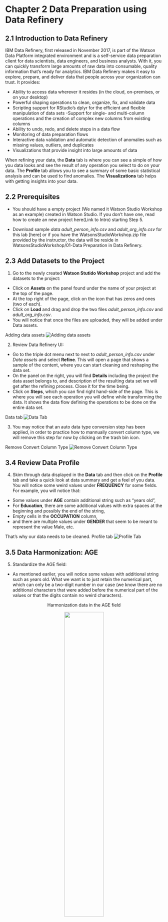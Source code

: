 
# Chapter 2 Data Preparation using Data Refinery

## 2.1 Introduction to Data Refinery

IBM Data Refinery, first released in November 2017, is part of the Watson Data Platform integrated environment and is a self-service data preparation client for data scientists, data engineers, and business analysts. With it, you can quickly transform large amounts of raw data into consumable, quality information that’s ready for analytics. IBM Data Refinery makes it easy to explore, prepare, and deliver data that people across your organization can trust. It provides:

- Ability to access data wherever it resides (in the cloud, on-premises, or on your desktop)
- Powerful shaping operations to clean, organize, fix, and validate data
- Scripting support for RStudio’s dplyr for the efficient and flexible manipulation of data sets
-Support for single- and multi-column operations and the creation of complex new columns from existing columns
- Ability to undo, redo, and delete steps in a data flow
- Monitoring of data preparation flows
- Interactive data validation and automatic detection of anomalies such as missing values, outliers, and duplicates
- Visualizations that provide insight into large amounts of data

When refining your data, the **Data** tab is where you can see a simple of how you data looks and see the result of any operation you select to do on your data. The **Profile** tab allows you to see a summary of some basic statistical analysis and can be used to find anomalies. The **Visualizations** tab helps with getting insights into your data.

## 2.2 Prerequisites

- You should have a empty project (We named it Watson Studio Workshop as an example) created in Watson Studio. If you don’t have one, read how to create an new project here(Link to Intro) starting Step 5.

- Download sample *data adult_person_info.csv* and *adult_org_info.csv* for this lab [here] or if you have the WatsonsStudioWorkshop.zip file provided by the instructor, the data will be reside in WatsonsStudioWorkshop/01-Data Preparation in Data Refinery.

## 2.3 Add Datasets to the Project

1. Go to the newly created **Watson Stutido Workshop** project and add the datasets to the project:

- Click on **Assets** on the panel found under the name of your project at the top of the page.
- At the top right of the page, click on the icon that has zeros and ones (two of each).
- Click on **Load** and drag and drop the two files *adult_person_info.csv* and *adult_org_info.csv*.
- You will notice that once the files are uploaded, they will be added under Data assets.

Adding data assets
![Adding data assets](Images/8.png)

2. Review Data Refinery UI:

- Go to the triple dot menu next to next to *adult_person_info.csv* under *Data assets* and select **Refine**. This will open a page that shows a sample of the content, where you can start cleaning and reshaping the data set.
- On the panel on the right, you will find **Details** including the project the data asset belongs to, and description of the resulting data set we will get after the refining process. Close it for the time being.
- Click on **Steps**, which you can find right hand-side of the page. This is where you will see each operation you will define while transforming the data. It shows the data flow defining the operations to be done on the entire data set.

Data tab
![Data Tab](Images/9.png)

3. You may notice that an auto data type conversion step has been applied, in order to practice how to mannually convert column type, we will remove this step for now by clicking on the trash bin icon.

Remove Convert Column Type
![Remove Convert Column Type](Images/10.png)

## 3.4 Review Data Profile

4. Skim through data displayed in the **Data** tab and then click on the **Profile** tab and take a quick look at data summary and get a feel of you data. You will notice some weird values under **FREQUENCY** for some fields. For example, you will notice that:

- Some values under **AGE** contain additional string such as “years old”,
- For **Education**, there are some additional values with extra spaces at the beginning and possibly the end of the string,
- Empty cells in the **OCCUPATION** column,
- and there are multiple values under **GENDER** that seem to be meant to represent the value Male, etc.

That’s why our data needs to be cleaned.
Profile tab
![Profile Tab](Images/11.png)

## 3.5 Data Harmonization: AGE

5. Standardize the AGE field:

- As mentioned eariler, you will notice some values with additional string such as years old. What we want is to just retain the numerical part, which can only be a two-digit number in our case (we know there are no additional characters that were added before the numerical part of the values or that the digits contain no weird characters).
<p align="center">
Harmonization data in the AGE field
<p align="center">
<img width="50%" height="50%" src="Images/12.png">
</p>

- Click on **+Operation** and select **Split column**, which you can find under **ORGANIZE**.
- Choose AGE as the **Selected column**.
- Under **POSITION** tab, type 2 in the **Positions** field and <AGE_num,AGE_str> in the **Names of new columns**. Make sure to unselect **Keep original column**
- Click **Apply**.

Bear in mind that this is not the best approach to handle this. This is just provide an example of how to use the **split column** operation.

Harmonization data in the AGE field 2
![Harmonization data in the AGE field 2](Images/13.png)

- Go to the **Data** tab and remove the newly created column called *AGE_str*, which only contain the string part of the age.

Remove AGE_str
![Remove AGE_str](Images/14.png)

- Go to column called *AGE_num* and rename it to *AGE* by clicking on the little pencil icon.
- Go to the **Profile** tab again to for a final check.

## 3.6 Convert Data Type

6. Change **AGE** data type to **Integer** by clicking on the triple dots, then CONVERT COLUMN…> Integer. Data Refinery will put a dot in front of the recommended data type.

Convert data type
![Convert data type](Images/15.png)

## 3.7 Data Harmonization: EDUCATION

7. Standardize the *AGE* field:

- Click on the **Profile** tab and take a closer look at the column *EDUCATION*. You notice there are some additional values with extra spaces at the beginning and possibly the end of the string.

Harmonization data in the EDUCATION field
![Harmonization data in the EDUCATION field](Images/16.png)

- Click on **+Operation** and select **Text**, which you can find under **FREQUENTLY USED**.
- Choose *EDUCATION* as the **Selected column**, **Collapse spaces** as the **Text Operation**.
- Click **Apply** and go to the **Profile** tab again to check if all the additional values have been removing. You will notice the we still have Some - college as an additional value, which we want to harmonize and change to *Some-college*.

Harmonization data in the EDUCATION field 2
![Harmonization data in the EDUCATION field 2](Images/17.png)

- Click on **+Operation** and select **Replace substring**, which you can find under **CLEANSE**.
- Choose *EDUCATION* as the **Selected column**.
- Under **TEXT** tab, type Some - college in **Value** field and Some-college in the *Enter the replacement string*. Make sure to select **Replace all occurrences**
- Click **Apply**.

Harmonization data in the EDUCATION field 3
![Harmonization data in the EDUCATION field 3](Images/18.png)

- We also want to convert all values in the EDUCATION column to lower case. So, click on **+Operation** and select **Text**, which you can find under **FREQUENTLY USED**.
- Choose EDUCATION as the **Selected column**, **Lower case** as the **Text Operation**.
- Click **Apply** and go to the **Profile** tab again to for a final check.

Harmonization data in the EDUCATION field 4
![Harmonization data in the EDUCATION field 4](Images/19.png)

## 3.8 Remove Missing Values in OCCUPATION

8. Removing empty rows (List-wise deletion):

- Go to the **Data** tab.
- Go to the column called OCCUPATION and remove rows with any empty values by clicking on the triple dot menu next to the column name and selecting **Remove empty rows**.

Removing empty rows
![Removing empty rows](Images/20.png)

- Go to the **Profile** tab to check if all empty values have been remove for OCCUPATION.

Note that you will typically try to understand the different reasons behind having missing values and act accordingly. Some of the techniques used in such situations may include:

- Using deletion methods such as:
  - List-wise deletion
  - pairwise deletion
- Single imputation methods such as:
  - Mean/Mode substitution
  - Regression Imputation
- Model-based methods such as:
  - Maximum Likelihood
  - Multiple Imputation

## 3.9 Data Harmonization: GENDER

9. Standardize the GENDER field:

- Click on the **Profile** tab and take a closer look at the column *GENDER*. You will notice some additional values other than Male and Female, mainly ones that we want to change to Male.

Harmonization data in the SEX field
![Harmonization data in the SEX field](Images/21.png)

- Click on **+Operation** and select **Replace substring**, which you can find under **CLEANSE**.
- Choose **GENDER** as the *Selected column*.
- Under **PATTERN** tab, type <^(?!(Male|Female))([Mm].*)> in the **Regular expression** field and Male* under **Enter the replacement string**. Make sure to select **Replace all occurrences**.

What is meant by ^(?!(Male|Female))([Mm].) is to find any expression that doesn’t start with Male* or Female and starts with the letter M or m, which could be followed by any character.

regex
![regex](Images/22.png)

- Click Apply and go to the Profile tab again to for a final check.

Harmonization data in the GENDER field 2
![Harmonization data in the GENDER field 2](Images/23.png)

## 3.10 Remove Duplicates

10. Remove duplicate values based on the UNIQUE_ID:

- Go to the **Data** tab.
- Go to the column called *UNIQUE_ID* and remove rows with any duplicate UNIQUE_ID values by clicking on the triple dot menu next to the column name and selecting **Remove duplicates**.

Remove duplicate values based on the UNIQUE_ID
![Removing duplicate values based on the UNIQUE_ID rows](Images/24.png)

## 3.11 Join Datasets

11. Now we will join two datasets:

- Click on the **Data** tab to see a sample of your data.
- Click on **+Operation** and then select **Join**, which you can find under **ORGANIZE**. This is to join both the data assets we added namely the one we are currently refining, *adult_person_info.csv*, and *adult_org_info.csv*.

Join
![Join](Images/25.png)

PS: Make sure UNIQUE_ID for both datasets are either String or Integer format to sync

- Select **Inner join** as the method of how we want our data to be combined (Inner Join selects records that have matching column value(s) in both tables). By default, the **Source** is selected as the current data asset (*adult_person_info.csv*).

- Choose *adult_org_info.csv* as the **Data set to join**. Click on the little eye icon to preview data, you will find it has a column **UNIQUE_ID** which is our join key. Click **Apply**.

Data preview
![Data preview](Images/26.png)

- Use the default values for the **Suffix** field, which is just a way for you to differentiate any duplicate fields resulted during the joining process. You can also modify it if you want.

- For the **JOIN KEYS**, select UNIQUE_ID representing the employee ID, as the join key for both data sets and click **Next**

Joining two data sets
![Joining two data sets](Images/27.png)

- Keep all columns and select **Apply**.

Keep all columns
![Keep all columns](Images/28.png)

12. We will notice that there are 2 columns representing **OCCUPATION**, one coming from each of the data sets. Let’s check to see if they contain the exact same values.

- Click on **+Operation** and select **Calculate**, which you can find under FREQUENTLY USED.
- Choose OCCUPATION_x as the Selected column, Is equal to as the Operation and OCCUPATION_y as the COLUMN.
- Select to Create new column for the results and enter **“OCCUPATION_CHECK”** as the New column name.
- Click **Apply**. You will see the resulting column added at the right end of the table.

Create a new column for OCCUPATION_CHECK
![Create a new column for OCCUPATION_CHECK](Images/29.png)

13. Count OCCUPATION_CHECK:

- In the space next to the **+Operation button**, place the cursor and select **count**.
- Click on the count that was added to the box and select count(<column>).
- Click on and choose the newly created column (we called it OCCUPATION_CHECK).
- Click **Apply**.

Count OCCUPATION_CHECK
![Count OCCUPATION_CHECK](Images/30.png)

14. The result shows that OCCUPATION_x and OCCUPATION_y have identical values.

Check Results
![Check Results](Images/countoutput.png)

## 3.12 Undo Steps

15. So we can just keep one of them and keep one OCCUPATION column:

- Go back **2 steps** by either clicking on the Undo shaped button found at the top middle of the page or by going to the step added under **Steps** and clicking on the bin icon. Whichever way you select, you will need to do it **twice**.

<p align="center">
Delete steps<p align="center">
<img width="50%" height="50%" src="Images/31.png">
</p>

- Go to column called *OCCUPATION_x* and rename it to *OCCUPATION* by clicking on the pencil shaped icon next to the column name.

Rename OCCUPATION
![Rename OCCUPATION](Images/32.png)

- Go to column called *OCCUPATION_y* and remove by clicking on the triple dot menu next to the column name and selecting **Remove**.

<p align="center">
Remove OCCUPATION_y
<p align="center">
<img width="50%" height="50%" src="Images/33.png"> 
</p>

## 3.13 Data Visualization

Data Refinery does not only include powerful shaping operations to clean, organize, fix, and validate data but also has built-in visualization capblities to derive insights from data.

16. Click on the **Visualization Tab**, choose **OCCUPATION** from the dropdown menu, then click **Visualize Data**.

Visualize OCCUPATION
![Visualize OCCUPATION](Images/34.png)

17. Data Refinery will recommend the best techniques to visulize the data. For OCCUPATION, it recommended the pie chart showing you the distribution of OCCUPATION. Click on other **CHART TYPES** to see other other visulization outputs if interested.

Pie Chart
![Pie Chart](Images/35.png)

## 3.14 Save and Run the Data Flow

18. Let’s say our data preparation effort is complete and you want to run the data flow. Click on the button on the top right corner, choose **Save and create job**.

Running the data flow
![Running the data flow](Images/36.png)

19. This will take you to a page where you will need to configure the Data Refinery flow details (the stream) and the Data Refinery Flow output (a file). Give the job a name(We named it Data Preparation) and keep the rest as it is. Click **Create** and **Run**.

Create a job
![Create a job](Images/job.png)


20. Note that if you click on the **Add Schedule** button, you will have the ability to schedule your data preparation, which is very useful if you do these steps on dynamic data.

For Dynamic Data
![Scheduled](Images/37.png)

21. At this point, you should see a status on your data preparation job.

Job status
![Job status](Images/38.png)


22. If you go back to the **Assets** page of your project (by clicking on My Projects > Watson Studio Workshop), you will notice that the new csv file has been added as a new data asset. You can also find the data flow you have created if you scroll down to the end of the same page. Note that you can refine your data flow at any time by clicking on the triple dot menu next to the data flow name.

Data Refineary outputs
![Data Refineary outputs](Images/39.png)

**You now know how to profile, prepare and analyze your data in Watson Studio using Data Refinery. These data flows can be shared, edited and scheduled!**